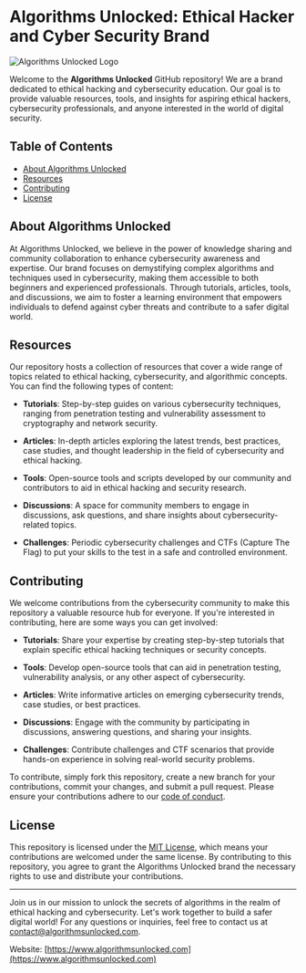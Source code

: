 # Algorithms Unlocked: Ethical Hacker and Cyber Security Brand

![Algorithms Unlocked Logo](logo.png)

Welcome to the **Algorithms Unlocked** GitHub repository! We are a brand dedicated to ethical hacking and cybersecurity education. Our goal is to provide valuable resources, tools, and insights for aspiring ethical hackers, cybersecurity professionals, and anyone interested in the world of digital security. 

## Table of Contents

- [About Algorithms Unlocked](#about-algorithms-unlocked)
- [Resources](#resources)
- [Contributing](#contributing)
- [License](#license)

## About Algorithms Unlocked

At Algorithms Unlocked, we believe in the power of knowledge sharing and community collaboration to enhance cybersecurity awareness and expertise. Our brand focuses on demystifying complex algorithms and techniques used in cybersecurity, making them accessible to both beginners and experienced professionals. Through tutorials, articles, tools, and discussions, we aim to foster a learning environment that empowers individuals to defend against cyber threats and contribute to a safer digital world.

## Resources

Our repository hosts a collection of resources that cover a wide range of topics related to ethical hacking, cybersecurity, and algorithmic concepts. You can find the following types of content:

- **Tutorials**: Step-by-step guides on various cybersecurity techniques, ranging from penetration testing and vulnerability assessment to cryptography and network security.

- **Articles**: In-depth articles exploring the latest trends, best practices, case studies, and thought leadership in the field of cybersecurity and ethical hacking.

- **Tools**: Open-source tools and scripts developed by our community and contributors to aid in ethical hacking and security research.

- **Discussions**: A space for community members to engage in discussions, ask questions, and share insights about cybersecurity-related topics.

- **Challenges**: Periodic cybersecurity challenges and CTFs (Capture The Flag) to put your skills to the test in a safe and controlled environment.

## Contributing

We welcome contributions from the cybersecurity community to make this repository a valuable resource hub for everyone. If you're interested in contributing, here are some ways you can get involved:

- **Tutorials**: Share your expertise by creating step-by-step tutorials that explain specific ethical hacking techniques or security concepts.

- **Tools**: Develop open-source tools that can aid in penetration testing, vulnerability analysis, or any other aspect of cybersecurity.

- **Articles**: Write informative articles on emerging cybersecurity trends, case studies, or best practices.

- **Discussions**: Engage with the community by participating in discussions, answering questions, and sharing your insights.

- **Challenges**: Contribute challenges and CTF scenarios that provide hands-on experience in solving real-world security problems.

To contribute, simply fork this repository, create a new branch for your contributions, commit your changes, and submit a pull request. Please ensure your contributions adhere to our [code of conduct](CODE_OF_CONDUCT.md).

## License

This repository is licensed under the [MIT License](LICENSE), which means your contributions are welcomed under the same license. By contributing to this repository, you agree to grant the Algorithms Unlocked brand the necessary rights to use and distribute your contributions.

---

Join us in our mission to unlock the secrets of algorithms in the realm of ethical hacking and cybersecurity. Let's work together to build a safer digital world! For any questions or inquiries, feel free to contact us at contact@algorithmsunlocked.com.

Website: [https://www.algorithmsunlocked.com](https://www.algorithmsunlocked.com)

